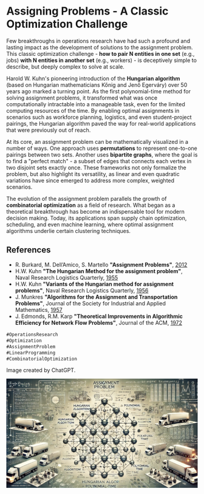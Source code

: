 # Assigning Problems - A Classic Optimization Challenge

Few breakthroughs in operations research have had such a profound and lasting impact as the development of solutions to the assignment problem. This classic optimization challenge - **how to pair N entities in one set** (e.g., jobs) **with N entities in another set** (e.g., workers) - is deceptively simple to describe, but deeply complex to solve at scale.

Harold W. Kuhn's pioneering introduction of the **Hungarian algorithm** (based on Hungarian mathematicians Kőnig and Jenő Egerváry) over 50 years ago marked a turning point. As the first polynomial-time method for solving assignment problems, it transformed what was once computationally intractable into a manageable task, even for the limited computing resources of the time. By enabling optimal assignments in scenarios such as workforce planning, logistics, and even student-project pairings, the Hungarian algorithm paved the way for real-world applications that were previously out of reach.

At its core, an assignment problem can be mathematically visualized in a number of ways. One approach uses **permutations** to represent one-to-one pairings between two sets. Another uses **bipartite graphs**, where the goal is to find a "perfect match" - a subset of edges that connects each vertex in two disjoint sets exactly once. These frameworks not only formalize the problem, but also highlight its versatility, as linear and even quadratic variations have since emerged to address more complex, weighted scenarios.

The evolution of the assignment problem parallels the growth of **combinatorial optimization** as a field of research. What began as a theoretical breakthrough has become an indispensable tool for modern decision making. Today, its applications span supply chain optimization, scheduling, and even machine learning, where optimal assignment algorithms underlie certain clustering techniques.


## References
+ R. Burkard, M. Dell’Amico, S. Martello **"Assignment Problems"**, [2012](https://epubs.siam.org/doi/book/10.1137/1.9781611972238)
+ H.W. Kuhn **"The Hungarian Method for the assignment problem"**, Naval Research Logistics Quarterly, [1955](https://doi.org/10.1002/nav.3800020109)
+ H.W. Kuhn **"Variants of the Hungarian method for assignment problems"**, Naval Research Logistics Quarterly, [1956](https://doi.org/10.1002/nav.3800030404)
+ J. Munkres **"Algorithms for the Assignment and Transportation Problems"**, Journal of the Society for Industrial and Applied Mathematics, [1957](https://doi.org/10.1137/0105003)
+ J. Edmonds, R.M. Karp **"Theoretical Improvements in Algorithmic Efficiency for Network Flow Problems"**, Journal of the ACM, [1972](https://doi.org/10.1145/321694.321699)


```
#OperationsResearch
#Optimization
#AssignmentProblem
#LinearProgramming
#CombinatorialOptimization
```

Image created by ChatGPT.


![Assigning Problems - A Classic Optimization Challenge](./img.webp)


